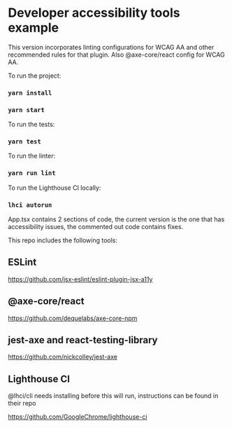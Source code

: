# Developer accessibility tools example

This version incorporates linting configurations for WCAG AA and other recommended rules for that plugin.  Also @axe-core/react config for WCAG AA.

To run the project:

### `yarn install`

### `yarn start`

To run the tests:

### `yarn test`

To run the linter:

### `yarn run lint`

To run the Lighthouse CI locally:

### `lhci autorun`

App.tsx contains 2 sections of code, the current version is the one that has accessibility issues, the commented out code contains fixes.

This repo includes the following tools:

## ESLint

https://github.com/jsx-eslint/eslint-plugin-jsx-a11y

## @axe-core/react

https://github.com/dequelabs/axe-core-npm

## jest-axe and react-testing-library

https://github.com/nickcolley/jest-axe

## Lighthouse CI

@lhci/cli needs installing before this will run, instructions can be found in their repo

https://github.com/GoogleChrome/lighthouse-ci
